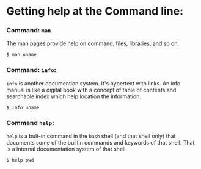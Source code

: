 # Getting help at the Command line:

### Command: `man`
The man pages provide help on command, files, libraries, and so on.

```
$ man uname
```

### Command: `info`:
`info` is another documention system. It's hypertext with links. An info manual is like a digital book with a concept of table of contents and searchable index which help location the information.
```
$ info uname
```

### Command `help`:
`help` is a bult-in command in the `bash` shell (and that shell only) that documents some of the builtin commands and keywords of that shell. That is a internal documentation system of that shell.

```
$ help pwd
```
